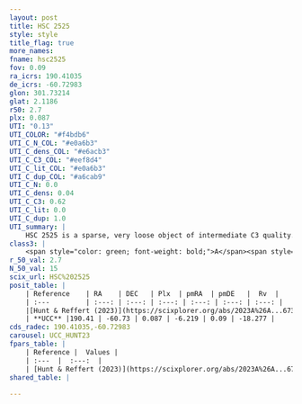 ```yaml
---
layout: post
title: HSC 2525
style: style
title_flag: true
more_names: 
fname: hsc2525
fov: 0.09
ra_icrs: 190.41035
de_icrs: -60.72983
glon: 301.73214
glat: 2.1186
r50: 2.7
plx: 0.087
UTI: "0.13"
UTI_COLOR: "#f4bdb6"
UTI_C_N_COL: "#e0a6b3"
UTI_C_dens_COL: "#e6acb3"
UTI_C_C3_COL: "#eef8d4"
UTI_C_lit_COL: "#e0a6b3"
UTI_C_dup_COL: "#a6cab9"
UTI_C_N: 0.0
UTI_C_dens: 0.04
UTI_C_C3: 0.62
UTI_C_lit: 0.0
UTI_C_dup: 1.0
UTI_summary: |
    HSC 2525 is a sparse, very loose object of intermediate C3 quality. It was recently reported in the literature.<br><br><span style="color: #99180f; font-weight: bold;">Warning: </span>contains less than 25 stars with <i>P>0.5</i> estimated.
class3: |
    <span style="color: green; font-weight: bold;">A</span><span style="color: red; font-weight: bold;">C</span>
r_50_val: 2.7
N_50_val: 15
scix_url: HSC%202525
posit_table: |
    | Reference    | RA    | DEC   | Plx  | pmRA  | pmDE   |  Rv  |
    | :---         | :---: | :---: | :---: | :---: | :---: | :---: |
    |[Hunt & Reffert (2023)](https://scixplorer.org/abs/2023A%26A...673A.114H) | 190.433 | -60.73 | 0.071 | -6.169 | 0.082 | 50.598 |
    | **UCC** |190.41 | -60.73 | 0.087 | -6.219 | 0.09 | -18.277 | 
cds_radec: 190.41035,-60.72983
carousel: UCC_HUNT23
fpars_table: |
    | Reference |  Values |
    | :---  |  :---:  |
    | [Hunt & Reffert (2023)](https://scixplorer.org/abs/2023A%26A...673A.114H) | `AV50=3.805, diffAV50=1.214, MOD50=14.943, logAge50=9.121` |
shared_table: |
    
---
```

